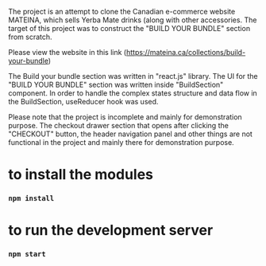 The project is an attempt to clone the Canadian e-commerce website MATEINA, which sells Yerba Mate drinks (along with other accessories. The target of this project was to construct the "BUILD YOUR BUNDLE" section from scratch.

Please view the website in this link (https://mateina.ca/collections/build-your-bundle)

The Build your bundle section was written in "react.js" library. The UI for the "BUILD YOUR BUNDLE" section was written inside "BuildSection" component. In order to handle the complex states structure and data flow in the BuildSection, useReducer hook was used.

Please note that the project is incomplete and mainly for demonstration purpose. The checkout drawer section that opens after clicking the "CHECKOUT" button, the header navigation panel and other things are not functional in the project and mainly there for demonstration purpose.


# to install the modules
### `npm install`

# to run the development server
### `npm start`
